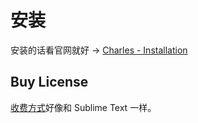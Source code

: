 # 安装

安装的话看官网就好 -> [Charles - Installation](https://www.charlesproxy.com/documentation/installation/)

## Buy License
[收费方式](https://www.charlesproxy.com/buy/)好像和 Sublime Text 一样。